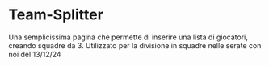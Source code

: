# Team-Splitter
Una semplicissima pagina che permette di inserire una lista di giocatori, creando squadre da 3. Utilizzato per la divisione in squadre nelle serate con noi del 13/12/24
